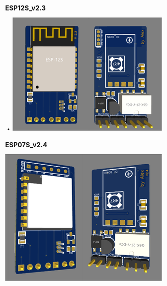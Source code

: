 
## ESP12S_v2.3

* <img src="ESP12S_v2.3.png" width="950" alt="图片描述文字"/>


## ESP07S_v2.4

<img src="ESP07S_v2.4.png" width="950" alt="图片描述文字"/>
